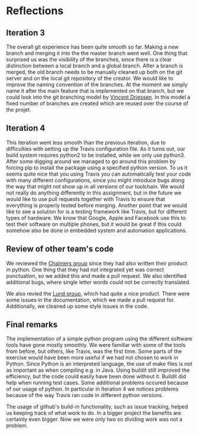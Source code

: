 # Reflections

## Iteration 3
The overall git experience has been quite smooth so far. Making a new branch and merging it into the the master branch went well. One thing that surprised us was the visibility of the branches, since there is a clear distinction between a local branch and a global branch. After a branch is merged, the old branch needs to be manually cleaned up both on the git server and on the local git repository of the creator. We would like to improve the naming convention of the branches. At the moment we simply name it after the main feature that is implemented on that branch, but we could look into the git branching model by [Vincent Driessen](http://nvie.com/posts/a-successful-git-branching-model/). In this model a fixed number of branches are created which are reused over the course of the projet.

## Iteration 4
This iteration went less smooth than the previous iteration, due to difficulties with setting up the Travis configuration file. As it turns out, our build system requires python2 to be installed, while we only use python3. After some digging around we managed to go around this problem by forcing pip to install the package using a specified python version. To us it seems quite nice that you using Travis you can automatically test your code with many different configurations, since you might introduce bugs along the way that might not show up in all versions of our toolchain. We would not really do anything differently in this assignment, but in the future we would like to use pull requests together with Travis to ensure that everything is properly tested before merging. Another point that we would like to see a solution for is a testing framework like Travis, but for different types of hardware. We know that Google, Apple and Facebook use this to test their software on multiple phones, but it would be great if this could somehow also be done in embedded system and automation applications.

## Review of other team's code
We reviewed the [Chalmers group](https://github.com/pierg/wasp-secourse-lund) since they had also written their product in python. 
One thing that they had not integrated yet was correct punctuation, so we added this and made a pull request. We also identified additional bugs, where single letter words could not be correctly translated.

We also revied the [Lund group](https://github.com/chrinels/wasplund-software-PigLatin), which had quite a nice product. There were some issues in the documentation, which we made a pull request for. Additionally, we cleaned up some style issues in the code. 

## Final remarks 
The implementation of a simple python program using the different software tools have gone mostly smoothly. We were familiar with some of the tools from before, but others, like Travis, was the first time. 
Some parts of the exercise would have been more useful if we had not chosen to work in Python. Since Python is an interpreted language, the use of make files is not as important as when compiling e.g. in Java. Using buildit still improved the efficiency, but the code could easily have been done without it. Buildit did help when running test cases.
Some additional problems occured because of our usage of python. In particular in Iteration 4 we notices problems because of the way Travis ran code in different python versions. 

The usage of github's build-in functionality, such as issue tracking, helped us keeping track of what work to do. In a bigger project the benefits are certainly even bigger. Now we were only two so dividing work was not a problem. 
